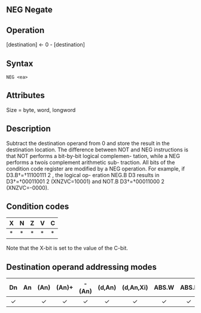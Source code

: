 ## NEG Negate

## Operation
[destination] ← 0 - [destination]

## Syntax
```assembly
NEG <ea>
```

## Attributes
Size = byte, word, longword

## Description
Subtract the destination operand from 0 and store the result in
the destination location. The difference between NOT and NEG
instructions is that NOT performs a bit-by-bit logical complemen-
tation, while a NEG performs a twoís complement arithmetic sub-
traction. All bits of the condition code register are modified by a
NEG operation. For example, if D3.B†=†11100111 2 , the logical op-
eration NEG.B D3 results in D3†=†00011001 2 (XNZVC=10001) and
NOT.B D3†=†00011000 2 (XNZVC=-0000).

## Condition codes
|X|N|Z|V|C|
|--|--|--|--|--|
|*|*|*|*|*|

Note that the X-bit is set to the value of the C-bit.


## Destination operand addressing modes
|Dn|An|(An)|(An)+|-(An)|(d,An)|(d,An,Xi)|ABS.W|ABS.L|(d,PC)|(d,PC,Xn)|imm|
|:-:|:-:|:-:|:-:|:-:|:-:|:-:|:-:|:-:|:-:|:-:|:-:|
|✓||✓|✓|✓|✓|✓|✓|✓||||
